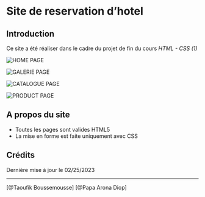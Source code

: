 # Site de reservation d’hotel

## Introduction

Ce site a été réaliser dans le cadre du projet de fin du cours *HTML - CSS (1)*

![HOME PAGE](https://blogger.googleusercontent.com/img/b/R29vZ2xl/AVvXsEgI6OSQaItyuUjSPuTUGvqNxsX4P7tzoBWpArt345naKR-L0g5n7_Km6jej6b0b3TReO4ZaHfHy-gbR28gQRVYhq-w-FVXg7b6I89SK7QE0aUd4xunO-hX_rblkhODeoeG5fo9vkJ0X_Af6kMp_9a3_Jm7TLCgIincokqhbyWZ8l2xCsAxn9zf_IfxR/s1600/home.png "HOME PAGE")

![GALERIE PAGE](https://blogger.googleusercontent.com/img/b/R29vZ2xl/AVvXsEgw8WSks45rJhYTaGZfZJIpPoxyLNf9dcHZvhhwJDy7xJOO43e_1fRaGzvHG93wSP42raEuDuWpoMmpiiuttZMBaPU4RsUY-G_IHh2lugqBtKTpH4ZKMT6-rUulKvpsnIqG2mPRZCggkIJjaUUHwH1rQ0zLyuCkPNb0WdKppfNSUd5heVTrz1pwD0y5/s1600/gallery.png "GALERIE PAGE")

![CATALOGUE PAGE](https://blogger.googleusercontent.com/img/b/R29vZ2xl/AVvXsEiK54qFqVlPW02mxzt6xR0Aq0EH_2QQY35H5xdIIxxmED6-KRthfTzO8C8AwZNIRlW1Yywn0IKLYdyxdztSMgtDiK-Tuy-HC04nqsfrdgIoryzlwPtnKhERVfFslq42P5zPmSnNcB70eHd7wY7wL4lWY-u4CL6rHnpdwUtHTO9WGxRtsgvTec0V-sHd/s1600/catalogue.png "CATALOGUE PAGE")

![PRODUCT PAGE](https://blogger.googleusercontent.com/img/b/R29vZ2xl/AVvXsEgR3PTyzv3aGyQBQYbcpPqpUqgCcXvBzyJNc9AEVUvrIFIzZC7RcdrJNlfzRPlNqTvGsK615qz0C9xi5LsrGUdm6W9bYiS8V77WQk1LPXtAISF9exmpfGCqGng2EiXnuuhhfNk_nN1Mlp1GdZ-tycttgYkwYtTV0qHy26Jco0NGiFevV4PgJVGjHxZ5/s1600/produit.png "PRODUCT PAGE")

## A propos du site

- Toutes les pages sont valides HTML5
- La mise en forme est faite uniquement avec CSS

## Crédits

Dernière mise à jour le 02/25/2023

------------------

[@Taoufik Boussemousse]
[@Papa Arona Diop]
